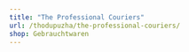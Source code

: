 ```yaml
---
title: "The Professional Couriers"
url: /thodupuzha/the-professional-couriers/
shop: Gebrauchtwaren
---
```

